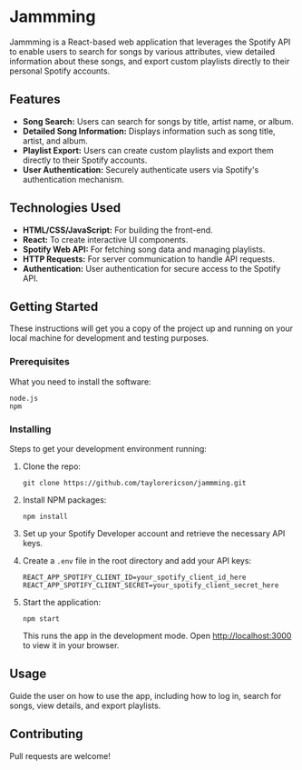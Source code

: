 # Jammming

Jammming is a React-based web application that leverages the Spotify API to enable users to search for songs by various attributes, view detailed information about these songs, and export custom playlists directly to their personal Spotify accounts.

## Features

- **Song Search:** Users can search for songs by title, artist name, or album.
- **Detailed Song Information:** Displays information such as song title, artist, and album.
- **Playlist Export:** Users can create custom playlists and export them directly to their Spotify accounts.
- **User Authentication:** Securely authenticate users via Spotify's authentication mechanism.

## Technologies Used

- **HTML/CSS/JavaScript:** For building the front-end.
- **React:** To create interactive UI components.
- **Spotify Web API:** For fetching song data and managing playlists.
- **HTTP Requests:** For server communication to handle API requests.
- **Authentication:** User authentication for secure access to the Spotify API.

## Getting Started

These instructions will get you a copy of the project up and running on your local machine for development and testing purposes.

### Prerequisites

What you need to install the software:

```
node.js
npm
```

### Installing

Steps to get your development environment running:

1. Clone the repo:
   ```
   git clone https://github.com/taylorericson/jammming.git
   ```
2. Install NPM packages:
   ```
   npm install
   ```
3. Set up your Spotify Developer account and retrieve the necessary API keys.
4. Create a `.env` file in the root directory and add your API keys:
   ```
   REACT_APP_SPOTIFY_CLIENT_ID=your_spotify_client_id_here
   REACT_APP_SPOTIFY_CLIENT_SECRET=your_spotify_client_secret_here
   ```
5. Start the application:
   ```
   npm start
   ```

   This runs the app in the development mode. Open [http://localhost:3000](http://localhost:3000) to view it in your browser.

## Usage

Guide the user on how to use the app, including how to log in, search for songs, view details, and export playlists.

## Contributing

Pull requests are welcome!
